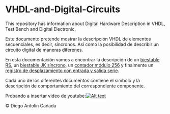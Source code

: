 # VHDL-and-Digital-Circuits
This repository has information about Digital Hardware Description in VHDL, Test Bench and Digital Electronic.

Este documento pretende mostrar la descripción VHDL de elementos secuenciales, es decir, síncronos. Así como la posibilidad de describir un circuito digital de maneras diferenes.

En esta documentación vamos a encontrar la descripción de un [biestable RS](/Biestable-RS.md), un [biestable JK síncrono](/Biestable-JK.md), un [contador módulo 256](/ContadorMod256.md) y finalmente un [registro de desplazamiento con entrada y salida serie](/RegistroDesplazamientoSerie.md).

Cada uno de los diferentes documentos contiene el símbolo y la descripción de comportamiento del correspondiente componente.

Probando a insertar video de youtube:[![Alt text](https://img.youtube.com/vi/configuroweb/0.jpg)]([https://www.youtube.com/watch?v=configuroweb](https://youtu.be/s1O9ohSR9zk)) 

&copy; Diego Antolín Cañada

